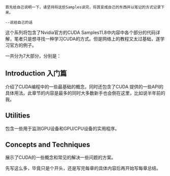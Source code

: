 	首先给自己说明一下，请坚持将这些Samples读完，将其变成自己的东西并以笔记的方式记录下来。 
																															--说给自己的话

这个系列将包含了Nvidia官方的CUDA Samples11.8中内容中各个部分的代码详解，笔者只是想寻找一种学习CUDA的方式。但是网络上的教程又太过基础，遂学习官方的例子。

一共分为7大部分，分别是：
##  Introduction 入门篇 
介绍了CUDA编程中的一些最基础的概念，同时还包含了CUDA 提供的一些API的具体用法。此章节的内容是最多的同时大多数新手也会倒在这里，比如说半年前的我。

## Utilities 
包含一些用于监测GPU设备和GPU/CPU设备的实用程序。

## Concepts and Techniques

展示了CUDA的一些概念和常见的解决一些问题的方案。


先写这么多，毕竟只是个开头，还是写完每章的具体内容后再开始写每章总结。
